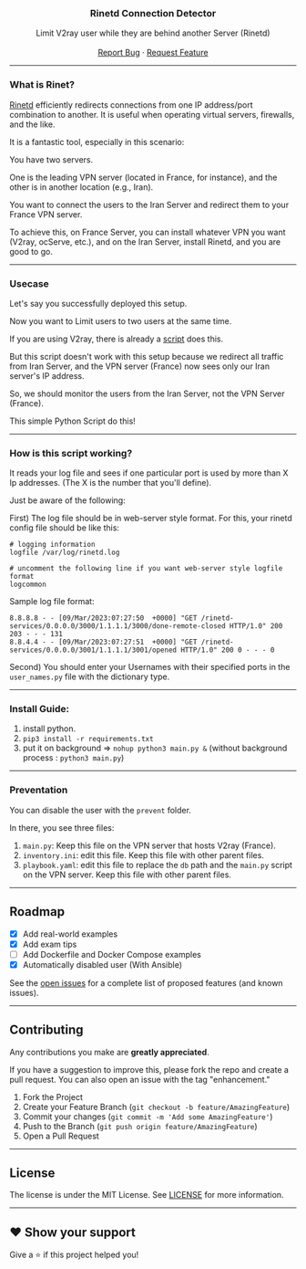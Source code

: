 <!-- PROJECT LOGO -->
<br />
<div align="center">

<h3 align="center">Rinetd Connection Detector</h3>

  <p align="center">
    Limit V2ray user while they are behind another Server (Rinetd)
    <br />
    <br />
    <a href="https://github.com/alifiroozi80/rinet-connection-detecter/issues">Report Bug</a>
    ·
    <a href="https://github.com/alifiroozi80/rinet-connection-detecter/issues">Request Feature</a>
  </p>
</div>

---

### What is Rinet?
[Rinetd](https://github.com/samhocevar/rinetd) efficiently redirects connections from one IP address/port combination to another. It is useful when operating virtual servers, firewalls, and the like.

It is a fantastic tool, especially in this scenario:

You have two servers.

One is the leading VPN server (located in France, for instance), and the other is in another location (e.g., Iran).

You want to connect the users to the Iran Server and redirect them to your France VPN server.

To achieve this, on France Server, you can install whatever VPN you want (V2ray, ocServe, etc.), and on the Iran Server, install Rinetd, and you are good to go.

---

### Usecase
Let's say you successfully deployed this setup.

Now you want to Limit users to two users at the same time.

If you are using V2ray, there is already a [script](https://github.com/net-pioneer/v2ray-connection-limiter/blob/main/main.py) does this.

But this script doesn't work with this setup because we redirect all traffic from Iran Server, and the VPN server (France) now sees only our Iran server's IP address.

So, we should monitor the users from the Iran Server, not the VPN Server (France).

This simple Python Script do this!

---

### How is this script working?

It reads your log file and sees if one particular port is used by more than X Ip addresses. (The X is the number that you'll define).

Just be aware of the following:

First) The log file should be in web-server style format.
For this, your rinetd config file should be like this:

```shell
# logging information
logfile /var/log/rinetd.log

# uncomment the following line if you want web-server style logfile format
logcommon
```

Sample log file format:

```shell
8.8.8.8 - - [09/Mar/2023:07:27:50  +0000] "GET /rinetd-services/0.0.0.0/3000/1.1.1.1/3000/done-remote-closed HTTP/1.0" 200 203 - - - 131
8.8.4.4 - - [09/Mar/2023:07:27:51  +0000] "GET /rinetd-services/0.0.0.0/3001/1.1.1.1/3001/opened HTTP/1.0" 200 0 - - - 0
```

Second) You should enter your Usernames with their specified ports in the `user_names.py` file with the dictionary type.

---

### Install Guide:
1) install python.
2) `pip3 install -r requirements.txt`
3) put it on background => `nohup python3 main.py &` (without background process : `python3 main.py`)

---

### Preventation

You can disable the user with the `prevent` folder.

In there, you see three files: 
1) `main.py`: Keep this file on the VPN server that hosts V2ray (France).
2) `inventory.ini`: edit this file. Keep this file with other parent files.
3) `playbook.yaml`: edit this file to replace the `db` path and the `main.py` script on the  VPN server. Keep this file with other parent files.

---

<!-- ROADMAP -->

## Roadmap

- [x] Add real-world examples
- [x] Add exam tips
- [ ] Add Dockerfile and Docker Compose examples
- [x] Automatically disabled user (With Ansible)

See the [open issues](https://github.com/alifiroozi80/rinet-connection-detecter/issues) for a complete list of proposed features (and known
issues).

---

<!-- CONTRIBUTING -->

## Contributing

Any contributions you make are **greatly appreciated**.

If you have a suggestion to improve this, please fork the repo and create a pull request. You can also open an issue
with the tag "enhancement."

1) Fork the Project
2) Create your Feature Branch (`git checkout -b feature/AmazingFeature`)
3) Commit your changes (`git commit -m 'Add some AmazingFeature'`)
4) Push to the Branch (`git push origin feature/AmazingFeature`)
5) Open a Pull Request

---

<!-- LICENSE -->

## License

The license is under the MIT License. See [LICENSE](https://github.com/alifiroozi80/rinet-connection-detecter/blob/main/LICENSE) for more
information.

---

## ❤ Show your support

Give a ⭐️ if this project helped you!
